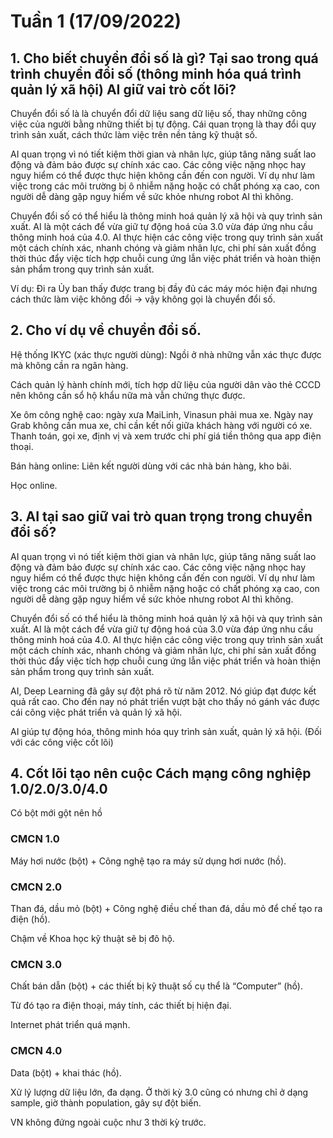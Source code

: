 # Tuần 1 (17/09/2022)

## 1. Cho biết chuyển đổi số là gì? Tại sao trong quá trình chuyển đổi số (thông minh hóa quá trình quản lý xã hội) AI giữ vai trò cốt lõi?

Chuyển đổi số là là chuyển đổi dữ liệu sang dữ liệu số, thay những công việc của người bằng những thiết bị tự động. Cái quan trọng là thay đổi quy trình sản xuất, cách thức làm việc trên nền tảng kỹ thuật số.
 
AI quan trọng vì nó tiết kiệm thời gian và nhân lực, giúp tăng năng suất lao động và đảm bảo được sự chính xác cao. Các công việc nặng nhọc hay nguy hiểm có thể được thực hiện không cần đến con người. Ví dụ như làm việc trong các môi trường bị ô nhiễm nặng hoặc có chất phóng xạ cao, con người dễ dàng gặp nguy hiểm về sức khỏe nhưng robot AI thì không.

Chuyển đổi số có thể hiểu là thông minh hoá quản lý xã hội và quy trình sản xuất. AI là một cách để vừa giữ tự động hoá của 3.0 vừa đáp ứng nhu cầu thông minh hoá của 4.0. AI thực hiện các công việc trong quy trình sản xuất một cách chính xác, nhanh chóng và giảm nhân lực, chi phí sản xuất đồng thời thúc đẩy việc tích hợp chuỗi cung ứng lẫn việc phát triển và hoàn thiện sản phẩm trong quy trình sản xuất.

Ví dụ: Đi ra Ủy ban thấy được trang bị đầy đủ các máy móc hiện đại nhưng cách thức làm việc không đổi -> vậy không gọi là chuyển đổi số.


## 2. Cho ví dụ về chuyển đổi số.

Hệ thống IKYC (xác thực người dùng): Ngồi ở nhà những vẫn xác thực được mà không cần ra ngân hàng.

Cách quản lý hành chính mới, tích hợp dữ liệu của người dân vào thẻ CCCD nên không cần sổ hộ khẩu nữa mà vẫn chứng thực được.

Xe ôm công nghệ cao: ngày xưa MaiLinh, Vinasun phải mua xe. Ngày nay Grab không cần mua xe, chỉ cần kết nối giữa khách hàng với người có xe. Thanh toán, gọi xe, định vị và xem trước chi phí giá tiền thông qua app điện thoại.

Bán hàng online: Liên kết người dùng với các nhà bán hàng, kho bãi.

Học online.


## 3. AI tại sao giữ vai trò quan trọng trong chuyển đổi số?

AI quan trọng vì nó tiết kiệm thời gian và nhân lực, giúp tăng năng suất lao động và đảm bảo được sự chính xác cao. Các công việc nặng nhọc hay nguy hiểm có thể được thực hiện không cần đến con người. Ví dụ như làm việc trong các môi trường bị ô nhiễm nặng hoặc có chất phóng xạ cao, con người dễ dàng gặp nguy hiểm về sức khỏe nhưng robot AI thì không.

Chuyển đổi số có thể hiểu là thông minh hoá quản lý xã hội và quy trình sản xuất. AI là một cách để vừa giữ tự động hoá của 3.0 vừa đáp ứng nhu cầu thông minh hoá của 4.0. AI thực hiện các công việc trong quy trình sản xuất một cách chính xác, nhanh chóng và giảm nhân lực, chi phí sản xuất đồng thời thúc đẩy việc tích hợp chuỗi cung ứng lẫn việc phát triển và hoàn thiện sản phẩm trong quy trình sản xuất.

AI, Deep Learning đã gây sự đột phá rõ từ năm 2012. Nó giúp đạt được kết quả rất cao. Cho đến nay nó phát triển vượt bật cho thấy nó gánh vác được cái công việc phát triển và quản lý xã hội.

AI giúp tự động hóa, thông minh hóa quy trình sản xuất, quản lý xã hội. (Đối với các công việc cốt lõi)


## 4. Cốt lõi tạo nên cuộc Cách mạng công nghiệp 1.0/2.0/3.0/4.0

Có bột mới gột nên hồ

### CMCN 1.0

Máy hơi nước (bột) + Công nghệ tạo ra máy sử dụng hơi nước (hồ).

### CMCN 2.0

Than đá, dầu mỏ (bột) + Công nghệ điều chế than đá, dầu mỏ để chế tạo ra điện (hồ).

Chậm về Khoa học kỹ thuật sẽ bị đô hộ.

### CMCN 3.0

Chất bán dẫn (bột) + các thiết bị kỹ thuật số cụ thể là “Computer” (hồ).

Từ đó tạo ra điện thoại, máy tính, các thiết bị hiện đại.

Internet phát triển quá mạnh.

### CMCN 4.0

Data (bột) + khai thác (hồ).

Xử lý lượng dữ liệu lớn, đa dạng. Ở thời kỳ 3.0 cũng có nhưng chỉ ở dạng sample, giờ thành population, gây sự đột biến.

VN không đứng ngoài cuộc như 3 thời kỳ trước.




